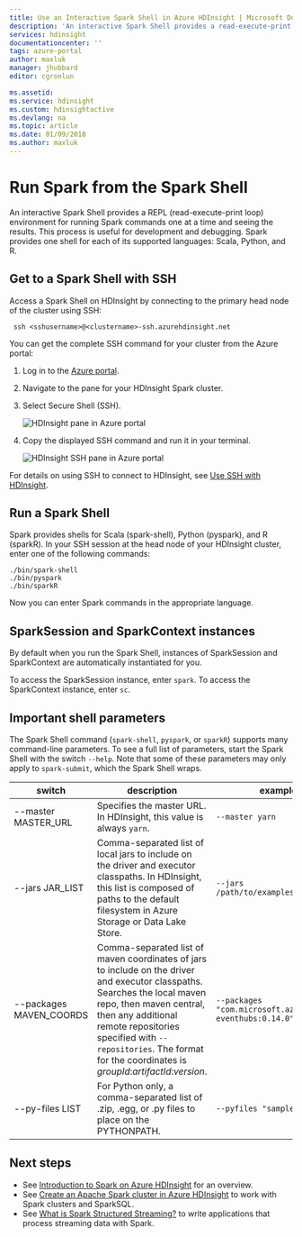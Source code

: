 ```yaml
---
title: Use an Interactive Spark Shell in Azure HDInsight | Microsoft Docs
description: 'An interactive Spark Shell provides a read-execute-print process for running Spark commands one at a time and seeing the results.'
services: hdinsight
documentationcenter: ''
tags: azure-portal
author: maxluk
manager: jhubbard
editor: cgronlun

ms.assetid: 
ms.service: hdinsight
ms.custom: hdinsightactive
ms.devlang: na
ms.topic: article
ms.date: 01/09/2018
ms.author: maxluk
---
```

# Run Spark from the Spark Shell

An interactive Spark Shell provides a REPL (read-execute-print loop) environment for running Spark commands one at a time and seeing the results. This process is useful for development and debugging. Spark provides one shell for each of its supported languages: Scala, Python, and R.

## Get to a Spark Shell with SSH

Access a Spark Shell on HDInsight by connecting to the primary head node of the cluster using SSH:

     ssh <sshusername>@<clustername>-ssh.azurehdinsight.net

You can get the complete SSH command for your cluster from the Azure portal:

1. Log in to the [Azure portal](https://portal.azure.com).
2. Navigate to the pane for your HDInsight Spark cluster.
3. Select Secure Shell (SSH).

    ![HDInsight pane in Azure portal](./media/apache-spark-shell/hdinsight-spark-blade.png)

4. Copy the displayed SSH command and run it in your terminal.

    ![HDInsight SSH pane in Azure portal](./media/apache-spark-shell/hdinsight-spark-ssh-blade.png)

For details on using SSH to connect to HDInsight, see [Use SSH with HDInsight](../hdinsight-hadoop-linux-use-ssh-unix.md).

## Run a Spark Shell

Spark provides shells for Scala (spark-shell), Python (pyspark), and R (sparkR). In your SSH session at the head node of your HDInsight cluster, enter one of the following commands:

    ./bin/spark-shell
    ./bin/pyspark
    ./bin/sparkR

Now you can enter Spark commands in the appropriate language.

## SparkSession and SparkContext instances

By default when you run the Spark Shell, instances of SparkSession and SparkContext are automatically instantiated for you.

To access the SparkSession instance, enter `spark`. To access the SparkContext instance, enter `sc`.

## Important shell parameters

The Spark Shell command (`spark-shell`, `pyspark`, or `sparkR`) supports many command-line parameters. To see a full list of parameters, start the Spark Shell with the switch `--help`. Note that some of these parameters may only apply to `spark-submit`, which the Spark Shell wraps.

| switch | description | example |
| --- | --- | --- |
| --master MASTER_URL | Specifies the master URL. In HDInsight, this value is always `yarn`. | `--master yarn`|
| --jars JAR_LIST | Comma-separated list of local jars to include on the driver and executor classpaths. In HDInsight, this list is composed of paths to the default filesystem in Azure Storage or Data Lake Store. | `--jars /path/to/examples.jar` |
| --packages MAVEN_COORDS | Comma-separated list of maven coordinates of jars to include on the driver and executor classpaths. Searches the local maven repo, then maven central, then any additional remote repositories specified with `--repositories`. The format for the coordinates is *groupId*:*artifactId*:*version*. | `--packages "com.microsoft.azure:azure-eventhubs:0.14.0"`|
| --py-files LIST | For Python only, a comma-separated list of .zip, .egg, or .py files to place on the PYTHONPATH. | `--pyfiles "samples.py"` |

## Next steps

- See [Introduction to Spark on Azure HDInsight](apache-spark-overview.md) for an overview.
- See [Create an Apache Spark cluster in Azure HDInsight](apache-spark-jupyter-spark-sql.md) to work with Spark clusters and SparkSQL.
- See [What is Spark Structured Streaming?](apache-spark-streaming-overview.md) to write applications that process streaming data with Spark.

